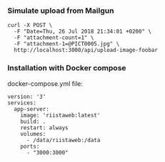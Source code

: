 ### Simulate upload from Mailgun

```
curl -X POST \
  -F "Date=Thu, 26 Jul 2018 21:34:01 +0200" \
  -F "attachment-count=1" \
  -F "attachment-1=@PICT0005.jpg" \
  http://localhost:3000/api/upload-image-foobar
```

### Installation with Docker compose

docker-compose.yml file:

```
version: '3'
services:
  app-server:
    image: 'riistaweb:latest'
    build: .
    restart: always
    volumes:
      - /data/riistaweb:/data
    ports:
      - "3000:3000"
```
